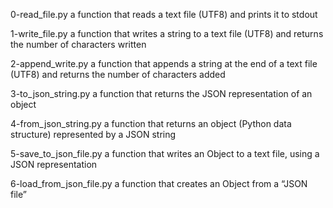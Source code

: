 0-read_file.py
a function that reads a text file (UTF8) and prints it to stdout

1-write_file.py
a function that writes a string to a text file (UTF8) and returns the number of characters written

2-append_write.py
a function that appends a string at the end of a text file (UTF8) and returns the number of characters added

3-to_json_string.py
a function that returns the JSON representation of an object

4-from_json_string.py
a function that returns an object (Python data structure) represented by a JSON string

5-save_to_json_file.py
a function that writes an Object to a text file, using a JSON representation

6-load_from_json_file.py
a function that creates an Object from a “JSON file”
